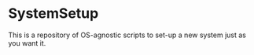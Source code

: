 # SystemSetup
This is a repository of OS-agnostic scripts to set-up a new system just as you want it.
